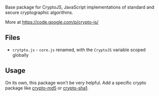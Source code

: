 Base package for CryptoJS, JavaScript implementations of standard
and secure cryptographic algorithms.

More at https://code.google.com/p/crypto-js/

Files
-----
* `crytpto.js` - `core.js` renamed, with the `CryptoJS` variable scoped globally


Usage
-----

On its own, this package won't be very helpful. Add a specific crypto
package like [crypto-md5](https://atmosphere.meteor.com/package/crypto-md5)
or [crypto-sha1](https://atmosphere.meteor.com/package/crypto-sha1).
